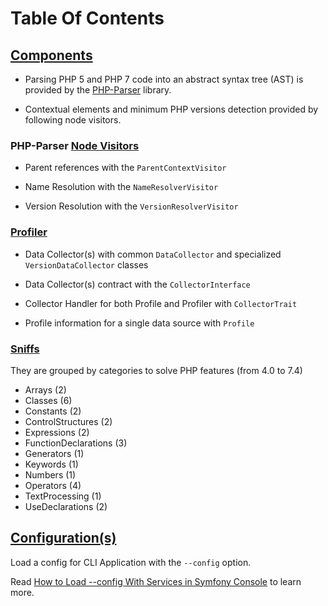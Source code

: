 # Table Of Contents

## [Components](01_Components)

* Parsing PHP 5 and PHP 7 code into an abstract syntax tree (AST) is provided by
the [PHP-Parser](https://github.com/nikic/PHP-Parser) library.

* Contextual elements and minimum PHP versions detection provided by following node visitors.

### PHP-Parser [Node Visitors](01_Components/01_PHP-Parser/Visitors.md)

  * Parent references with the `ParentContextVisitor`

  * Name Resolution with the `NameResolverVisitor`

  * Version Resolution with the `VersionResolverVisitor`

### [Profiler](01_Components/02_Profiler/Collectors.md)

  * Data Collector(s) with common `DataCollector` and specialized `VersionDataCollector` classes

  * Data Collector(s) contract with the `CollectorInterface`

  * Collector Handler for both Profile and Profiler with `CollectorTrait`

  * Profile information for a single data source with `Profile`

### [Sniffs](01_Components/03_Sniffs/Features.md)

  They are grouped by categories to solve PHP features (from 4.0 to 7.4)

  * Arrays (2)
  * Classes (6)
  * Constants (2)
  * ControlStructures (2)
  * Expressions (2)
  * FunctionDeclarations (3)
  * Generators (1)
  * Keywords (1)
  * Numbers (1)
  * Operators (4)
  * TextProcessing (1)
  * UseDeclarations (2)

## [Configuration(s)](02_Configs/README.md)

Load a config for CLI Application with the `--config` option.

Read [How to Load --config With Services in Symfony Console](https://tomasvotruba.com/blog/2018/05/14/how-to-load-config-with-services-in-symfony-console/) to learn more.
